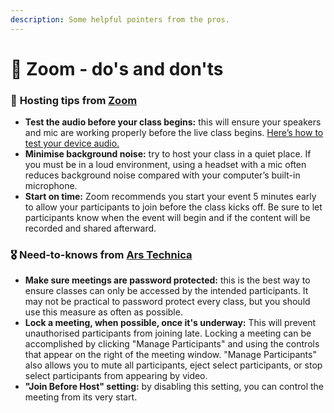 ```yaml
---
description: Some helpful pointers from the pros.
---
```


# 🚨 Zoom - do's and don'ts

### 🏅 **Hosting tips from** [**Zoom**](https://blog.zoom.us/wordpress/2020/03/04/best-practices-for-hosting-a-digital-event/?_ga=2.70324371.2055348868.1586158002-1988835527.1586158002)

* **Test the audio before your class begins:** this will ensure your speakers and mic are working properly before the live class begins. [Here’s how to test your device audio.](https://support.zoom.us/hc/en-us/articles/201362283-How-Do-I-Join-or-Test-My-Computer-Device-Audio-?zcid=1231)
* **Minimise background noise:** try to host your class in a quiet place. If you must be in a loud environment, using a headset with a mic often reduces background noise compared with your computer’s built-in microphone.
* **Start on time:** Zoom recommends you start your event 5 minutes early to allow your participants to join before the class kicks off. Be sure to let participants know when the event will begin and if the content will be recorded and shared afterward.

### 🎖 Need-to-knows from [Ars Technica](https://arstechnica.com/information-technology/2020/04/security-tips-every-work-from-homer-needs-to-know-about-zoom-right-now/)

* **Make sure meetings are password protected:** this is the best way to ensure classes can only be accessed by the intended participants. It may not be practical to password protect every class, but you should use this measure as often as possible.
* **Lock a meeting, when possible, once it's underway:** This will prevent unauthorised participants from joining late. Locking a meeting can be accomplished by clicking "Manage Participants" and using the controls that appear on the right of the meeting window. "Manage Participants" also allows you to mute all participants, eject select participants, or stop select participants from appearing by video.
* **"Join Before Host" setting:** by disabling this setting, you can control the meeting from its very start.

